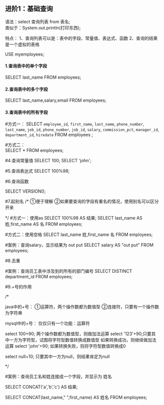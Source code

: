 
## 进阶1：基础查询

语法：select 查询列表 from 表名;  
类似于：System.out.println(打印东西);

特点：
1、查询列表可以是：表中的字段、常量值、表达式、函数
2、查询的结果是一个虚拟的表格


USE myemployees;

#### 1.查询表中的单个字段

SELECT last_name FROM employees;

#### 2.查询表中的多个字段
SELECT last_name,salary,email FROM employees;

#### 3.查询表中的所有字段

#方式一：
SELECT 
    `employee_id`,
    `first_name`,
    `last_name`,
    `phone_number`,
    `last_name`,
    `job_id`,
    `phone_number`,
    `job_id`,
    `salary`,
    `commission_pct`,
    `manager_id`,
    `department_id`,
    `hiredate` 
FROM
    employees ;  
    
#方式二：  
 SELECT * FROM employees;
 
 #4.查询常量值
 SELECT 100;
 SELECT 'john';
 
 #5.查询表达式
 SELECT 100%98;
 
 #6.查询函数
 
 SELECT VERSION();
 
 
 #7.起别名
 /*
 ①便于理解
 ②如果要查询的字段有重名的情况，使用别名可以区分开来
 
 */
 #方式一：使用as
SELECT 100%98 AS 结果;
SELECT last_name AS 姓,first_name AS 名 FROM employees;

#方式二：使用空格
SELECT last_name 姓,first_name 名 FROM employees;


#案例：查询salary，显示结果为 out put
SELECT salary AS "out put" FROM employees;


#8.去重


#案例：查询员工表中涉及到的所有的部门编号
SELECT DISTINCT department_id FROM employees;


#9.+号的作用

/*

java中的+号：
①运算符，两个操作数都为数值型
②连接符，只要有一个操作数为字符串

mysql中的+号：
仅仅只有一个功能：运算符

select 100+90; 两个操作数都为数值型，则做加法运算
select '123'+90;只要其中一方为字符型，试图将字符型数值转换成数值型
			如果转换成功，则继续做加法运算
select 'john'+90;	如果转换失败，则将字符型数值转换成0

select null+10; 只要其中一方为null，则结果肯定为null

*/

#案例：查询员工名和姓连接成一个字段，并显示为 姓名


SELECT CONCAT('a','b','c') AS 结果;

SELECT 
	CONCAT(last_name," ",first_name) AS 姓名
FROM
	employees;
	
	



 
 
 


